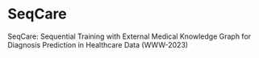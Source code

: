 # SeqCare
SeqCare: Sequential Training with External Medical Knowledge Graph for Diagnosis Prediction in Healthcare Data (WWW-2023)
